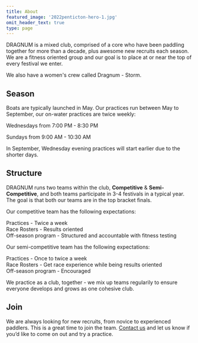 ```yaml
---
title: About
featured_image: '2022penticton-hero-1.jpg'
omit_header_text: true
type: page
---
```


DRAGNUM is a mixed club, comprised of a core who have been paddling together for more than a decade, plus awesome new recruits each season. We are a fitness oriented group and our goal is to place at or near the top of every festival we enter.

We also have a women's crew called Dragnum - Storm.

## Season

Boats are typically launched in May. Our practices run between May to September, our on-water practices are twice weekly:

Wednesdays from 7:00 PM - 8:30 PM

Sundays from 9:00 AM - 10:30 AM

In September, Wednesday evening practices will start earlier due to the shorter days.

## Structure

DRAGNUM runs two teams within the club, **Competitive** & **Semi-Competitive**, and both teams participate in 3-4 festivals in a typical year. The goal is that both our teams are in the top bracket finals. 

Our competitive team has the following expectations:

Practices - Twice a week  
Race Rosters - Results oriented  
Off-season program - Structured and accountable with fitness testing  

Our semi-competitive team has the following expectations:

Practices - Once to twice a week  
Race Rosters - Get race experience while being results oriented  
Off-season program - Encouraged  

We practice as a club, together - we mix up teams regularily to ensure everyone develops and grows as one cohesive club.

## Join

We are always looking for new recruits, from novice to experienced paddlers. This is a great time to join the team. [Contact us](../contact) and let us know if you’d like to come on out and try a practice.
